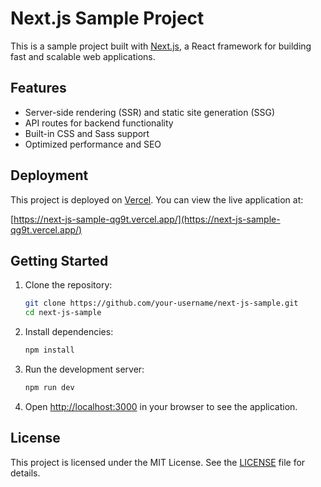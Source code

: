 # Next.js Sample Project

This is a sample project built with [Next.js](https://nextjs.org/), a React framework for building fast and scalable web applications.

## Features

- Server-side rendering (SSR) and static site generation (SSG)
- API routes for backend functionality
- Built-in CSS and Sass support
- Optimized performance and SEO

## Deployment

This project is deployed on [Vercel](https://vercel.com/). You can view the live application at:

[https://next-js-sample-qg9t.vercel.app/](https://next-js-sample-qg9t.vercel.app/)

## Getting Started

1. Clone the repository:
    ```bash
    git clone https://github.com/your-username/next-js-sample.git
    cd next-js-sample
    ```

2. Install dependencies:
    ```bash
    npm install
    ```

3. Run the development server:
    ```bash
    npm run dev
    ```

4. Open [http://localhost:3000](http://localhost:3000) in your browser to see the application.

## License

This project is licensed under the MIT License. See the [LICENSE](LICENSE) file for details.